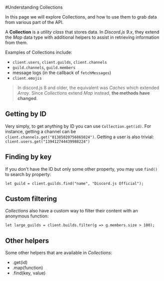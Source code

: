 #Understanding Collections

In this page we will explore Collections, and how to use them to grab data from various part of the API.

A **Collection** is a *utility class* that stores data. In *Discord.js 9.x*, they extend the *Map* data type with additional helpers to assist in retrieving information from them.

Examples of Collections include:

- `client.users`, `client.guilds`, `client.channels`
- `guild.channels`, `guild.members`
- message logs (in the callback of `fetchMessages`)
- `client.emojis`

> In discord.js 8 and older, the equivalent was *Caches* which extended *Array*. Since *Collections* extend *Map* instead, **the methods have changed**.

## Getting by ID

Very simply, to get anything by ID you can use `Collection.get(id)`. For instance, getting a channel can be `client.channels.get("81385020756865024")`. Getting a user is also trivial: `client.users.get("139412744439988224")`

## Finding by key

If you don't have the ID but only some other property, you may use `find()` to search by property:

`let guild = client.guilds.find("name", "Discord.js Official");`

## Custom filtering

*Collections* also have a custom way to filter their content with an anonymous function:

`let large_guilds = client.builds.filter(g => g.members.size > 100);`

## Other helpers

Some other helpers that are available in *Collections*:

- .get(id)
- .map(function)
- .find(key, value)